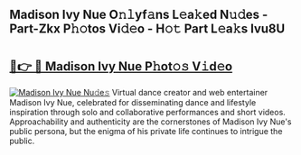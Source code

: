 ## Madison Ivy Nue O𝚗𝚕yf𝚊ns L𝚎a𝚔ed N𝚞𝚍es - Part-Zkx P𝚑𝚘tos Vi𝚍𝚎o - H𝚘𝚝 Part L𝚎a𝚔s lvu8U

# <h2><a href="http://kf7vkel.oniu.top/?m=Madison+Ivy+Nue">🔗👉 🔴 Madison Ivy Nue P𝚑ot𝚘𝚜 V𝚒d𝚎o</a></h2>

[![Madison Ivy Nue Nu𝚍e𝚜](https://i.imgur.com/0qMVB7G.gif)](http://kf7vkel.oniu.top/?m=Madison+Ivy+Nue)
Virtual dance creator and web entertainer Madison Ivy Nue, celebrated for disseminating dance and lifestyle inspiration through solo and collaborative performances and short videos. Approachability and authenticity are the cornerstones of Madison Ivy Nue's public persona, but the enigma of his private life continues to intrigue the public.  
